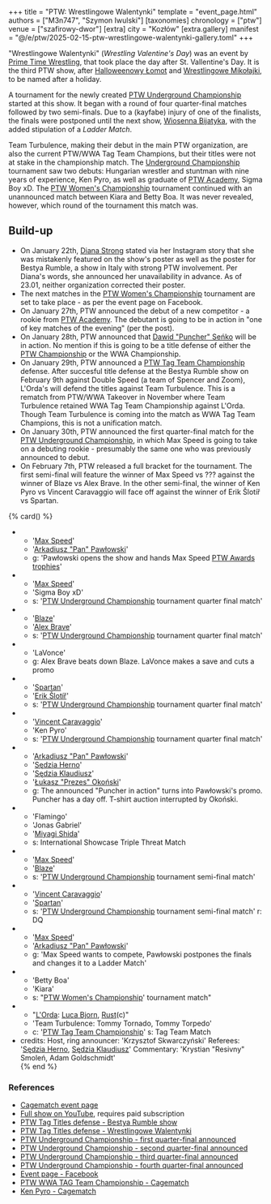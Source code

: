 +++
title = "PTW: Wrestlingowe Walentynki"
template = "event_page.html"
authors = ["M3n747", "Szymon Iwulski"]
[taxonomies]
chronology = ["ptw"]
venue = ["szafirowy-dwor"]
[extra]
city = "Kozłów"
[extra.gallery]
manifest = "@/e/ptw/2025-02-15-ptw-wrestlingowe-walentynki-gallery.toml"
+++

"Wrestlingowe Walentynki" (_Wrestling Valentine's Day_) was an event by [Prime Time Wrestling](@/o/ptw.md), that took place the day after St. Vallentine's Day. It is the third PTW show, after [Halloweenowy Łomot](@/e/ptw/2024-10-19-ptw-underground-23.md) and [Wrestlingowe Mikołajki](@/e/ptw/2024-12-07-ptw-underground-25.md), to be named after a holiday.

A tournament for the newly created [PTW Underground Championship](@/c/ptw-underground-championship.md) started at this show. It began with a round of four quarter-final matches followed by two semi-finals. Due to a (kayfabe) injury of one of the finalists, the finals were postponed until the next show, [Wiosenna Bijatyka](@/e/ptw/2025-03-15-ptw-wiosenna-bijatyka.md), with the added stipulation of a _Ladder Match_.

Team Turbulence, making their debut in the main PTW organization, are also the current PTW/WWA Tag Team Champions, but their titles were not at stake in the championship match.
The [Underground Championship](@/c/ptw-underground-championship.md) tournament saw two debuts: Hungarian wrestler and stuntman with nine years of experience, Ken Pyro, as well as graduate of [PTW Academy](@/o/ptw-academy.md), Sigma Boy xD. The [PTW Women's Championship](@/c/ptw-womens-championship.md) tournament continued with an unannounced match between Kiara and Betty Boa. It was never revealed, however, which round of the tournament this match was.

## Build-up

* On January 22th, [Diana Strong](@/w/diana-strong.md) stated via her Instagram story that she was mistakenly featured on the show's poster as well as the poster for Bestya Rumble, a show in Italy with strong PTW involvement. Per Diana's words, she announced her unavailability in advance. As of 23.01, neither organization corrected their poster.
* The next matches in the [PTW Women's Championship](@/c/ptw-womens-championship.md) tournament are set to take place - as per the event page on Facebook.
* On January 27th, PTW announced the debut of a new competitor - a rookie from [PTW Academy](@/o/ptw-academy.md). The debutant is going to be in action in "one of key matches of the evening" (per the post).
* On January 28th, PTW announced that [Dawid "Puncher" Seńko](@/w/puncher.md) will be in action. No mention if this is going to be a title defense of either the [PTW Championship](@/c/ptw-championship.md) or the WWA Championship.
* On January 29th, PTW announced a [PTW Tag Team Championship](@/c/ptw-tag-team-championship.md) defense. After succesful title defense at the Bestya Rumble show on February 9th against Double Speed (a team of Spencer and Zoom), L'Orda's will defend the titles against Team Turbulence. This is a rematch from PTW/WWA Takeover in November where Team Turbulence retained WWA Tag Team Championship against L'Orda. Though Team Turbulence is coming into the match as WWA Tag Team Champions, this is not a unification match.
* On January 30th, PTW announced the first quarter-final match for the [PTW Underground Championship](@/c/ptw-underground-championship.md), in which Max Speed is going to take on a debuting rookie - presumably the same one who was previously announced to debut.
* On February 7th, PTW released a full bracket for the tournament. The first semi-final will feature the winner of Max Speed vs ??? against the winner of Blaze vs Alex Brave. In the other semi-final, the winner of Ken Pyro vs Vincent Caravaggio will face off against the winner of Erik Šlotíř vs Spartan.

{% card() %}
- - '[Max Speed](@/w/max-speed.md)'
  - '[Arkadiusz "Pan" Pawłowski](@/w/pan-pawlowski.md)'
  - g: 'Pawłowski opens the show and hands Max Speed [PTW Awards trophies](@/a/ptw-awards-2024.md)'
- - '[Max Speed](@/w/max-speed.md)'
  - 'Sigma Boy xD'
  - s: '[PTW Underground Championship](@/c/ptw-underground-championship.md) tournament quarter final match'
- - '[Blaze](@/w/blaze.md)'
  - '[Alex Brave](@/w/alex-brave.md)'
  - s: '[PTW Underground Championship](@/c/ptw-underground-championship.md) tournament quarter final match'
- - 'LaVonce'
  - g: Alex Brave beats down Blaze. LaVonce makes a save and cuts a promo
- - '[Spartan](@/w/spartan.md)'
  - '[Erik Šlotíř](@/w/erik-slotir.md)'
  - s: '[PTW Underground Championship](@/c/ptw-underground-championship.md) tournament quarter final match'
- - '[Vincent Caravaggio](@/w/vincent-caravaggio.md)'
  - 'Ken Pyro'
  - s: '[PTW Underground Championship](@/c/ptw-underground-championship.md) tournament quarter final match'
- - '[Arkadiusz "Pan" Pawłowski](@/w/pan-pawlowski.md)'
  - '[Sędzia Herno](@/w/sedzia-herno.md)'
  - '[Sędzia Klaudiusz](@/w/sedzia-klaudiusz.md)'
  - '[Łukasz "Prezes" Okoński](@/w/lukasz-okonski.md)'
  - g: The announced "Puncher in action" turns into Pawłowski's promo. Puncher has a day off. T-shirt auction interrupted by Okoński.
- - 'Flamingo'
  - 'Jonas Gabriel'
  - '[Miyagi Shida](@/w/miyagi-shida.md)'
  - s: International Showcase Triple Threat Match
- - '[Max Speed](@/w/max-speed.md)'
  - '[Blaze](@/w/blaze.md)'
  - s: '[PTW Underground Championship](@/c/ptw-underground-championship.md) tournament semi-final match'
- - '[Vincent Caravaggio](@/w/vincent-caravaggio.md)'
  - '[Spartan](@/w/spartan.md)'
  - s: '[PTW Underground Championship](@/c/ptw-underground-championship.md) tournament semi-final match'
    r: DQ
- - '[Max Speed](@/w/max-speed.md)'
  - '[Arkadiusz "Pan" Pawłowski](@/w/pan-pawlowski.md)'
  - g: 'Max Speed wants to compete, Pawłowski postpones the finals and changes it to a Ladder Match'    
- - 'Betty Boa'
  - 'Kiara'
  - s: "[PTW Women's Championship](@/c/ptw-womens-championship.md)' tournament match"
- - "[L'Orda](@/tt/l-orda.md): [Luca Bjorn](@/w/luca-bjorn.md), [Rust](@/w/rust.md)(c)"
  - 'Team Turbulence: Tommy Tornado, Tommy Torpedo'
  - c: '[PTW Tag Team Championship](@/c/ptw-tag-team-championship.md)'
    s: Tag Team Match
- credits:
    Host, ring announcer: 'Krzysztof Skwarczyński'
    Referees: '[Sędzia Herno](@/w/sedzia-herno.md), [Sędzia Klaudiusz](@/w/sedzia-klaudiusz.md)'
    Commentary: 'Krystian "Resivny" Smoleń, Adam Goldschmidt'    
{% end %}

### References

* [Cagematch event page](https://www.cagematch.net/?id=1&nr=419471)
* [Full show on YouTube](https://www.youtube.com/watch?v=Til3tBdaKvs&t=1344s), requires paid subscription
* [PTW Tag Titles defense - Bestya Rumble show](https://www.instagram.com/p/DFLfyIjteNQ/_)
* [PTW Tag Titles defense - Wrestlingowe Walentynki](https://www.facebook.com/photo/?fbid=659585686394077&set=pb.100070279538143.-2207520000)
* [PTW Underground Championship - first quarter-final announced](https://www.facebook.com/PrimeTimeWrestlingPL/posts/pfbid024WCNZgW3HaWL3nbKhqS7joP6HitFMnNGQee4QCwzNdB6NpPnhFDKtvYgSFtukcoNl)
* [PTW Underground Championship - second quarter-final announced](https://www.facebook.com/photo/?fbid=660822582937054&set=a.136592408693410)
* [PTW Underground Championship - third quarter-final announced](https://www.facebook.com/photo?fbid=662972726055373&set=a.136592408693410)
* [PTW Underground Championship - fourth quarter-final announced](https://www.facebook.com/photo/?fbid=663657269320252&set=a.136592408693410)
* [Event page - Facebook](https://www.facebook.com/events/494413280349578/?acontext=%7B%22event_action_history%22%3A[]%7D)
* [PTW WWA TAG Team Championship - Cagematch](https://www.cagematch.net/?id=5&nr=6593_)
* [Ken Pyro - Cagematch](https://www.cagematch.net/?id=2&nr=24006)
